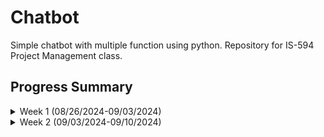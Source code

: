 # Chatbot
Simple chatbot with multiple function using python.
Repository for IS-594 Project Management class.

## Progress Summary
<details>
<summary> Week 1 (08/26/2024-09/03/2024) </summary>

-   Initialized project repository

-   Create README.md @ [bde3d5d](../../commit/bde3d5d)

</details> 

<details>
<summary> Week 2 (09/03/2024-09/10/2024) </summary>

-   Setup configuration file for the project @ [41cb2d3](../../commit/41cb2d3)

-   Setup component folder for the project @ [9a24ff2](../../commit/9a24ff2)

-   Update TODO list for the project - [Project Pages](https://github.com/users/HerobrineXia/projects/2/views/1)
</details> 
